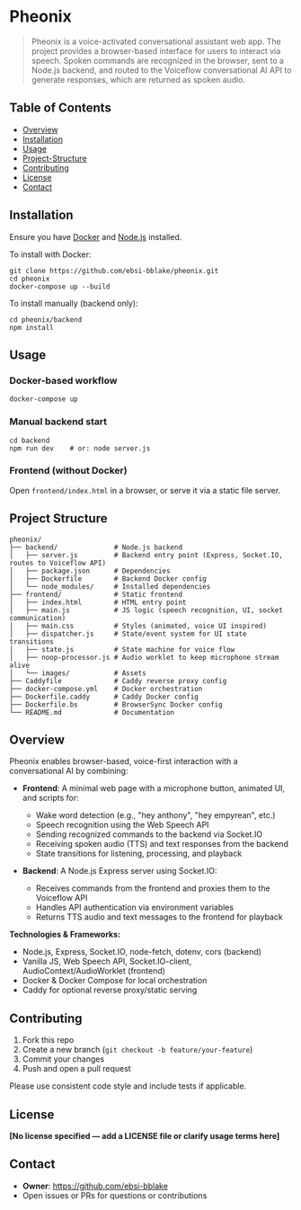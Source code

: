 # Pheonix

>  Pheonix is a voice-activated conversational assistant web app. The project provides a browser-based interface for users to interact via speech. Spoken commands are recognized in the browser, sent to a Node.js backend, and routed to the Voiceflow conversational AI API to generate responses, which are returned as spoken audio.

## Table of Contents

- [Overview](#pheonix)
- [Installation](#installation)
- [Usage](#usage)
- [Project-Structure](#project-structure)
- [Contributing](#contributing)
- [License](#license)
- [Contact](#contact)

## Installation

Ensure you have [Docker](https://www.docker.com/) and [Node.js](https://nodejs.org/) installed.

To install with Docker:

    git clone https://github.com/ebsi-bblake/pheonix.git
    cd pheonix
    docker-compose up --build

To install manually (backend only):

    cd pheonix/backend
    npm install

## Usage

### Docker-based workflow

    docker-compose up

### Manual backend start

    cd backend
    npm run dev    # or: node server.js

### Frontend (without Docker)

Open `frontend/index.html` in a browser, or serve it via a static file server.

## Project Structure

    pheonix/
    ├── backend/              # Node.js backend
    │   ├── server.js         # Backend entry point (Express, Socket.IO, routes to Voiceflow API)
    │   ├── package.json      # Dependencies
    │   ├── Dockerfile        # Backend Docker config
    │   └── node_modules/     # Installed dependencies
    ├── frontend/             # Static frontend
    │   ├── index.html        # HTML entry point
    │   ├── main.js           # JS logic (speech recognition, UI, socket communication)
    │   ├── main.css          # Styles (animated, voice UI inspired)
    │   ├── dispatcher.js     # State/event system for UI state transitions
    │   ├── state.js          # State machine for voice flow
    │   ├── noop-processor.js # Audio worklet to keep microphone stream alive
    │   └── images/           # Assets
    ├── Caddyfile             # Caddy reverse proxy config
    ├── docker-compose.yml    # Docker orchestration
    ├── Dockerfile.caddy      # Caddy Docker config
    ├── Dockerfile.bs         # BrowserSync Docker config
    └── README.md             # Documentation

## Overview

Pheonix enables browser-based, voice-first interaction with a conversational AI by combining:

- **Frontend**: A minimal web page with a microphone button, animated UI, and scripts for:
  - Wake word detection (e.g., "hey anthony", "hey empyrean", etc.)
  - Speech recognition using the Web Speech API
  - Sending recognized commands to the backend via Socket.IO
  - Receiving spoken audio (TTS) and text responses from the backend
  - State transitions for listening, processing, and playback

- **Backend**: A Node.js Express server using Socket.IO:
  - Receives commands from the frontend and proxies them to the Voiceflow API
  - Handles API authentication via environment variables
  - Returns TTS audio and text messages to the frontend for playback

**Technologies & Frameworks:**
- Node.js, Express, Socket.IO, node-fetch, dotenv, cors (backend)
- Vanilla JS, Web Speech API, Socket.IO-client, AudioContext/AudioWorklet (frontend)
- Docker & Docker Compose for local orchestration
- Caddy for optional reverse proxy/static serving

## Contributing

1. Fork this repo
2. Create a new branch (`git checkout -b feature/your-feature`)
3. Commit your changes
4. Push and open a pull request

Please use consistent code style and include tests if applicable.

## License

**[No license specified — add a LICENSE file or clarify usage terms here]**

## Contact

- **Owner**: https://github.com/ebsi-bblake
- Open issues or PRs for questions or contributions
